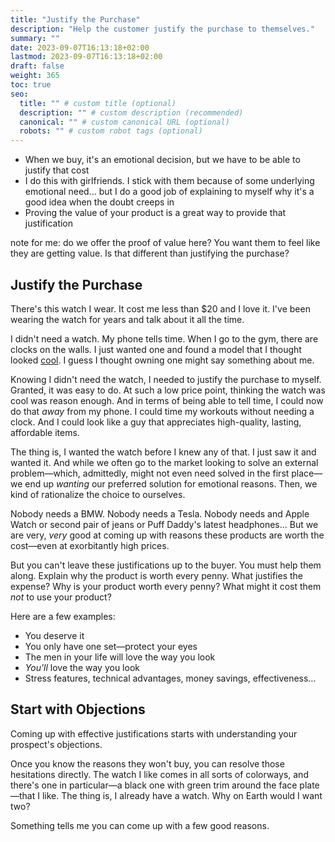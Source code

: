 ```yaml
---
title: "Justify the Purchase"
description: "Help the customer justify the purchase to themselves."
summary: ""
date: 2023-09-07T16:13:18+02:00
lastmod: 2023-09-07T16:13:18+02:00
draft: false
weight: 365
toc: true
seo:
  title: "" # custom title (optional)
  description: "" # custom description (recommended)
  canonical: "" # custom canonical URL (optional)
  robots: "" # custom robot tags (optional)
---
```

* When we buy, it's an emotional decision, but we have to be able to justify that cost
* I do this with girlfriends. I stick with them because of some underlying emotional need... but I do a good job of explaining to myself why it's a good idea when the doubt creeps in
* Proving the value of your product is a great way to provide that justification

note for me: do we offer the proof of value here? You want them to feel like they are getting value. Is that different than justifying the purchase?

## Justify the Purchase
There's this watch I wear. It cost me less than $20 and I love it. I've been wearing the watch for years and talk about it all the time.

I didn't need a watch. My phone tells time. When I go to the gym, there are clocks on the walls. I just wanted one and found a model that I thought looked [cool](https://www.amazon.com/Casio-F91W-1-Classic-Resin-Digital/dp/B000GAWSDG/ref=sr_1_1?dib=eyJ2IjoiMSJ9.FkZjUkE6KdP8UR5WvF6UPgd7okEaSJWeZWVTjN7g0uUnyTvVt2q4xJV4fBnt2DY991YJ4KImO9z2Pux9CVhB-G9eAw4kQHs2hiROOsvrq1HQswADidRjtdyRANAGJDknyv_fKP31sK5h-ryq9H4c8grI5L5_HIQEJvE4ulZ06SDmSiKstLU18nLDMd5-YdUJpPP_VqFFc71DQJHWfElMudPHhnM6LKb1lJD9IcWe2ZI9ePSXTYd6vvmUxOU6_OsgEOlGLLudCMtuO4F59vDhlHRikcO2MW9Q6z5d0jPijTw.ubP82b2WrPdK53SRtmonLvh2WBBkOoX2qYMuxt8xQPU&dib_tag=se&keywords=casio%2Bf91w&qid=1742049440&sr=8-1&th=1). I guess I thought owning one might say something about me.

Knowing I didn't need the watch, I needed to justify the purchase to myself. Granted, it was easy to do. At such a low price point, thinking the watch was cool was reason enough. And in terms of being able to tell time, I could now do that *away* from my phone. I could time my workouts without needing a clock. And I could look like a guy that appreciates high-quality, lasting, affordable items.

The thing is, I wanted the watch before I knew any of that. I just saw it and wanted it. And while we often go to the market looking to solve an external problem&mdash;which, admittedly, might not even need solved in the first place&mdash;we end up *wanting* our preferred solution for emotional reasons. Then, we kind of rationalize the choice to ourselves.

Nobody needs a BMW. Nobody needs a Tesla. Nobody needs and Apple Watch or second pair of jeans or Puff Daddy's latest headphones... But we are very, *very* good at coming up with reasons these products are worth the cost&mdash;even at exorbitantly high prices.

But you can't leave these justifications up to the buyer. You must help them along. Explain why the product is worth every penny. What justifies the expense? Why is your product worth every penny? What might it cost them *not* to use your product?

Here are a few examples:

* You deserve it
* You only have one set&mdash;protect your eyes
* The men in your life will love the way you look
* *You'll* love the way you look
* Stress features, technical advantages, money savings, effectiveness…

## Start with Objections

Coming up with effective justifications starts with understanding your prospect's objections.

Once you know the reasons they won't buy, you can resolve those hesitations directly. The watch I like comes in all sorts of colorways, and there's one in particular&mdash;a black one with green trim around the face plate&mdash;that I like. The thing is, I already have a watch. Why on Earth would I want two?

Something tells me you can come up with a few good reasons.
